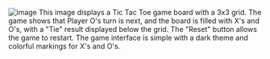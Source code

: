 ![image](https://github.com/user-attachments/assets/7fcaeed7-340c-41ff-a079-4004c685dc24)
This image displays a Tic Tac Toe game board with a 3x3 grid. The game shows that Player O's turn is next, and the board is filled with X's and O's, with a "Tie" result displayed below the grid. The "Reset" button allows the game to restart. The game interface is simple with a dark theme and colorful markings for X's and O's.
